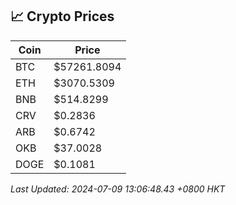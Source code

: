 ## 📈 Crypto Prices

| Coin | Price |
| ---- | ----- |
| BTC | $57261.8094 |
| ETH | $3070.5309 |
| BNB | $514.8299 |
| CRV | $0.2836 |
| ARB | $0.6742 |
| OKB | $37.0028 |
| DOGE | $0.1081 |

_Last Updated: 2024-07-09 13:06:48.43 +0800 HKT_